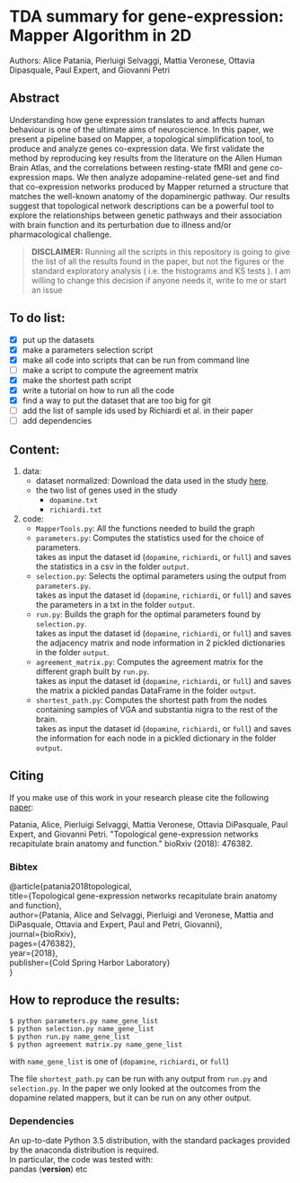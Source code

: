 # TDA summary for gene-expression: Mapper Algorithm in 2D
Authors: Alice Patania, Pierluigi Selvaggi, Mattia Veronese, Ottavia Dipasquale, Paul Expert, and Giovanni Petri

## Abstract
Understanding how gene expression translates to and affects human behaviour is one of the ultimate aims of neuroscience.  In this paper, we present a pipeline based on Mapper, a topological simplification tool, to produce and analyze genes co-expression data.  We first validate the method by reproducing key results from the literature on the Allen Human Brain Atlas, and the correlations between resting-state fMRI and gene co-expression maps.  We then analyze adopamine-related gene-set and find that co-expression networks produced by Mapper returned a structure that matches the well-known anatomy of the dopaminergic pathway.  Our results suggest that topological network descriptions can be a powerful tool to explore the relationships between genetic pathways and their association with brain function and its perturbation due to illness and/or pharmacological challenge.

> **DISCLAIMER:**
> Running all the scripts in this repository is going to give the list of all the results found in the paper, but not the figures or the standard exploratory analysis ( i.e. the histograms and KS tests ). 
> I am willing to change this decision if anyone needs it, write to me or start an issue
  
## To do list:
  - [x] put up the datasets
  - [x] make a parameters selection script
  - [x] make all code into scripts that can be run from command line
  - [ ] make a script to compute the agreement matrix
  - [x] make the shortest path script
  - [x] write a tutorial on how to run all the code
  - [x] find a way to put the dataset that are too big for git
  - [ ] add the list of sample ids used by Richiardi et al. in their paper
  - [ ] add dependencies
  
## Content:
1. data:
    - dataset normalized: Download the data used in the study [here](https://figshare.com/s/9f9806df6a5a73cc18bf).
    - the two list of genes used in the study
      - `dopamine.txt`
      - `richiardi.txt`
3. code:
    - `MapperTools.py`: All the functions needed to build the graph
    - `parameters.py`: Computes the statistics used for the choice of parameters.  
    takes as input the dataset id (`dopamine`, `richiardi`, or `full`) and saves the statistics in a csv in the folder `output`.
    - `selection.py`: Selects the optimal parameters using the output from `parameters.py`.  
    takes as input the dataset id (`dopamine`, `richiardi`, or `full`) and saves the parameters in a txt in the folder `output`.
    - `run.py`: Builds the graph for the optimal parameters found by `selection.py`.  
    takes as input the dataset id (`dopamine`, `richiardi`, or `full`) and saves the adjacency matrix and node information in 2 pickled dictionaries in the folder `output`.
    - `agreement_matrix.py`: Computes the agreement matrix for the different graph built by `run.py`.  
    takes as input the dataset id (`dopamine`, `richiardi`, or `full`) and saves the matrix a pickled pandas DataFrame in the folder `output`.
    - `shortest_path.py`: Computes the shortest path from the nodes containing samples of VGA and substantia nigra to the rest of the brain.  
    takes as input the dataset id (`dopamine`, `richiardi`, or `full`) and saves the information for each node in a pickled dictionary in the folder `output`.
    
## Citing
If you make use of this work in your research please cite the following [paper](https://www.biorxiv.org/content/10.1101/476382v1):

Patania, Alice, Pierluigi Selvaggi, Mattia Veronese, Ottavia DiPasquale, Paul Expert, and Giovanni Petri. "Topological gene-expression networks recapitulate brain anatomy and function." bioRxiv (2018): 476382.

### Bibtex

@article{patania2018topological,  
  title={Topological gene-expression networks recapitulate brain anatomy and function},  
  author={Patania, Alice and Selvaggi, Pierluigi and Veronese, Mattia and DiPasquale, Ottavia and Expert, Paul and Petri, Giovanni},  
  journal={bioRxiv},  
  pages={476382},  
  year={2018},  
  publisher={Cold Spring Harbor Laboratory}  
}

## How to reproduce the results:

```shell
$ python parameters.py name_gene_list
$ python selection.py name_gene_list
$ python run.py name_gene_list
$ python agreement matrix.py name_gene_list
```
with `name_gene_list` is one of (`dopamine`, `richiardi`, or `full`)

The file `shortest_path.py` can be run with any output from `run.py` and `selection.py`. In the paper we only looked at the outcomes from the dopamine related mappers, but it can be run on any other output.

### Dependencies
An up-to-date Python 3.5 distribution, with the standard packages provided by the anaconda distribution is required.  
In particular, the code was tested with:  
pandas (__version__) etc  
